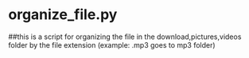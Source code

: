 # organize_file.py
##this is a script for organizing the file in the download,pictures,videos folder by the file extension (example: .mp3 goes to mp3 folder)
